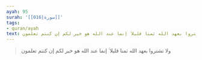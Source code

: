 ```yaml
---
ayah: 95
surah: '[[016|سورة]]'
tags:
- quran/ayah
text: ولا تشتروا بعهد الله ثمنا قليلا ۚ إنما عند الله هو خير لكم إن كنتم تعلمون
---
```

> ولا تشتروا بعهد الله ثمنا قليلا ۚ إنما عند الله هو خير لكم إن كنتم تعلمون
